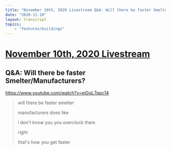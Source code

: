 ```yaml
---
title: "November 10th, 2020 Livestream Q&A: Will there be faster Smelter/Manufacturers?"
date: "2020-11-10"
layout: transcript
topics:
    - "features/buildings"
---
```

# [November 10th, 2020 Livestream](../2020-11-10.md)
## Q&A: Will there be faster Smelter/Manufacturers?
https://www.youtube.com/watch?v=eiGqL7qpc14
> will there be faster smelter
> 
> manufacturers does like
> 
> i don't know you you overclock them
> 
> right
> 
> that's how you get faster
> 
